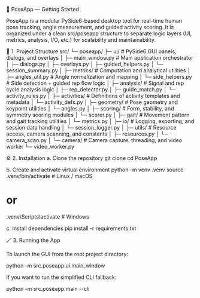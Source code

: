 📘 PoseApp — Getting Started

PoseApp is a modular PySide6-based desktop tool for real-time human pose tracking, angle measurement, and guided activity scoring.
It is organized under a clean src/poseapp structure to separate logic layers (UI, metrics, analysis, I/O, etc.) for scalability and maintainability.

🧩 1. Project Structure
src/
└─ poseapp/
   ├─ ui/                    # PySide6 GUI panels, dialogs, and overlays
   │  ├─ main_window.py      # Main application orchestrator
   │  ├─ dialogs.py
   │  ├─ overlays.py
   │  ├─ guided_helpers.py
   │  └─ session_summary.py
   │
   ├─ metrics/               # Computation and analytical utilities
   │  ├─ angles_util.py      # Angle normalization and mapping
   │  └─ side_helpers.py     # Side detection + guided rep flow logic
   │
   ├─ analysis/              # Signal and rep cycle analysis logic
   │  ├─ rep_detector.py
   │  ├─ guide_match.py
   │  └─ activity_rules.py
   │
   ├─ activities/            # Definitions of activity templates and metadata
   │  └─ activity_defs.py
   │
   ├─ geometry/              # Pose geometry and keypoint utilities
   │  └─ angles.py
   │
   ├─ scoring/               # Form, stability, and symmetry scoring modules
   │  └─ scorer.py
   │
   ├─ gait/                  # Movement pattern and gait tracking utilities
   │  └─ metrics.py
   │
   ├─ io/                    # Logging, exporting, and session data handling
   │  └─ session_logger.py
   │
   ├─ utils/                 # Resource access, camera scanning, and constants
   │  ├─ resources.py
   │  └─ camera_scan.py
   │
   └─ camera/                # Camera capture, threading, and video worker
      └─ video_worker.py

⚙️ 2. Installation
a. Clone the repository
git clone 
cd PoseApp

b. Create and activate virtual environment
python -m venv .venv
source .venv/bin/activate        # Linux / macOS
# or
.venv\Scripts\activate           # Windows

c. Install dependencies
pip install -r requirements.txt

🪄 3. Running the App

To launch the GUI from the root project directory:

python -m src.poseapp.ui.main_window


If you want to run the simplified CLI fallback:

python -m src.poseapp.main --cli